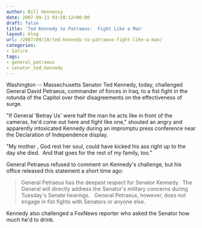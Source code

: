 ```yaml
---
author: Bill Hennessy
date: 2007-09-11 03:58:12+00:00
draft: false
title: 'Ted Kennedy to Patraeus:  Fight Like a Man'
layout: blog
url: /2007/09/10/ted-kennedy-to-patraeus-fight-like-a-man/
categories:
- Satire
tags:
- general_patraeus
- senator_ted_kennedy
---
```


Washington -- Massechusetts Senator Ted Kennedy, today, challenged General David Petraeus, commander of forces in Iraq, to a fist fight in the rotunda of the Capitol over their disagreements on the effectiveness of surge.

"If General 'Betray Us' were half the man he acts like in front of the cameras, he'd come out here and fight like one," shouted an angry and apparently intoxicated Kennedy during an impromptu press conference near the Declaration of Independence display. 

"My mother , God rest her soul, could have kicked his ass right up to the day she died.  And that goes for the rest of my family, too."

General Petraeus refused to comment on Kennedy's challenge, but his office released this statement a short time ago:


> General Petraeus has the deepest respect for Senator Kennedy.  The General will directly address the Senator's military concerns during Tuesday's Senate hearings.   General Petraeus, however, does not engage in fist fights with Senators or anyone else.


Kennedy also challenged a FoxNews reporter who asked the Senator how much he'd to drink. 
